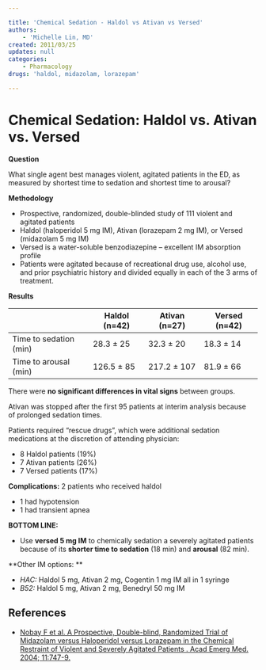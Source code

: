 ```yaml
---

title: 'Chemical Sedation - Haldol vs Ativan vs Versed'
authors:
    - 'Michelle Lin, MD'
created: 2011/03/25
updates: null
categories:
    - Pharmacology
drugs: 'haldol, midazolam, lorazepam'

---
```




# Chemical Sedation: Haldol vs. Ativan vs. Versed

**Question**

What single agent best manages violent, agitated patients in the ED, as measured by shortest time to sedation and shortest time to arousal?

**Methodology**

-   Prospective, randomized, double-blinded study of 111 violent and agitated patients
-   <span class="drug">Haldol<span> (haloperidol 5 mg IM), <span class="drug">Ativan</span> (lorazepam 2 mg IM), or <span class="drug">Versed</span> (midazolam 5 mg IM)
-   <span class="drug">Versed</span> is a water-soluble benzodiazepine – excellent IM absorption profile
-   Patients were agitated because of recreational drug use, alcohol use, and prior psychiatric history and divided equally in each of the 3 arms of treatment.

**Results**

|                        | Haldol (n=42) | Ativan (n=27) | Versed (n=42) |
|------------------------|---------------|---------------|---------------|
| Time to sedation (min) | 28.3 ± 25     | 32.3 ± 20     | 18.3 ± 14     |
| Time to arousal (min)  | 126.5 ± 85    | 217.2 ± 107   | 81.9 ± 66     |

There were **no significant differences in vital signs** between groups.

Ativan was stopped after the first 95 patients at interim analysis because of prolonged sedation times.

Patients required “rescue drugs”, which were additional sedation medications at the discretion of attending physician: 

-   8 <span class="drug">Haldol</span> patients (19%)
-   7 <span class="drug">Ativan</span> patients (26%) 
-   7 <span class="drug">Versed</span> patients (17%)

**Complications:** 2 patients who received haldol

-   1 had hypotension
-   1 had transient apnea

**BOTTOM LINE:**

-   Use **<span class="drug">versed</span> 5 mg IM** to chemically sedation a severely agitated patients because of its **shorter time to sedation** (18 min) and **arousal** (82 min).

**Other IM options: **

-   *HAC:* <span class="drug">Haldol</span> 5 mg, <span class="drug">Ativan</span> 2 mg, <span class="drug">Cogentin</span> 1 mg IM all in 1 syringe
-   *B52:* <span class="drug">Haldol</span> 5 mg, <span class="drug">Ativan</span> 2 mg, <span class="drug">Benedryl</span> 50 mg IM

## References

-   [Nobay F et al. A Prospective, Double-blind, Randomized Trial of Midazolam versus Haloperidol versus Lorazepam in the Chemical Restraint of Violent and Severely Agitated Patients . Acad Emerg Med. 2004; 11:747-9.](https://www.ncbi.nlm.nih.gov/pubmed/?term=15231461)
